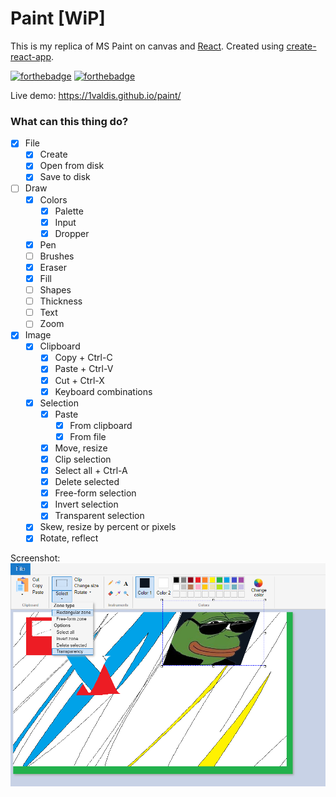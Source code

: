 # Paint [WiP]

This is my replica of MS Paint on canvas and [React](https://reactjs.org/). Created using [create-react-app](https://github.com/facebook/create-react-app).

[![forthebadge](https://forthebadge.com/images/badges/you-didnt-ask-for-this.svg)](https://forthebadge.com) [![forthebadge](https://forthebadge.com/images/badges/contains-technical-debt.svg)](https://forthebadge.com)

Live demo: https://1valdis.github.io/paint/

### What can this thing do?

- [x] File
  - [x] Create
  - [x] Open from disk
  - [x] Save to disk
- [ ] Draw
  - [x] Colors
    - [x] Palette
    - [x] Input
    - [x] Dropper
  - [x] Pen
  - [ ] Brushes
  - [x] Eraser
  - [x] Fill
  - [ ] Shapes
  - [ ] Thickness
  - [ ] Text
  - [ ] Zoom
- [x] Image
  - [x] Clipboard
    - [x] Copy + Ctrl-C
    - [x] Paste + Ctrl-V
    - [x] Cut + Ctrl-X
    - [x] Keyboard combinations
  - [x] Selection
    - [x] Paste
      - [x] From clipboard
      - [x] From file
    - [x] Move, resize
    - [x] Clip selection
    - [x] Select all + Ctrl-A
    - [x] Delete selected
    - [x] Free-form selection
    - [x] Invert selection
    - [x] Transparent selection
  - [x] Skew, resize by percent or pixels
  - [x] Rotate, reflect

Screenshot:
![Screenshot](screenshot.png)

